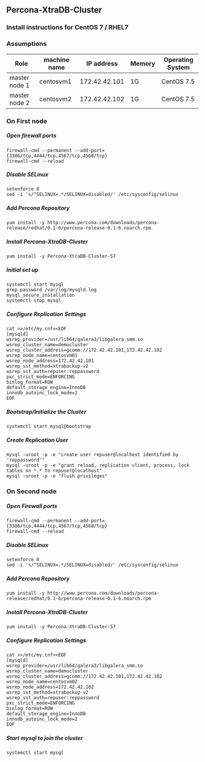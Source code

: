 ## Percona-XtraDB-Cluster
### Install instructions for CentOS 7 / RHEL7

### Assumptions
|Role|machine name|IP address|Memory|Operating System|
|-|-|-|-|-|
|master node 1|centosvm1|172.42.42.101|1G|CentOS 7.5|
|master node 2|centosvm2|172.42.42.102|1G|CentOS 7.5|

### On First node
##### Open firewall ports
```
firewall-cmd --permanent --add-port={3306/tcp,4444/tcp,4567/tcp,4568/tcp}
firewall-cmd --reload
```
##### Disable SELinux
```
setenforce 0
sed -i 's/^SELINUX=.*/SELINUX=disabled/' /etc/sysconfig/selinux
```
##### Add Percona Repository
```
yum install -y http://www.percona.com/downloads/percona-release/redhat/0.1-6/percona-release-0.1-6.noarch.rpm
```
##### Install Percona-XtraDB-Cluster
```
yum install -y Percona-XtraDB-Cluster-57
```
##### Initial set up
```
systemctl start mysql
grep password /var/log/mysqld.log
mysql_secure_installation
systemctl stop mysql
```
##### Configure Replication Settings
```
cat >>/etc/my.cnf<<EOF
[mysqld]
wsrep_provider=/usr/lib64/galera3/libgalera_smm.so
wsrep_cluster_name=democluster
wsrep_cluster_address=gcomm://172.42.42.101,172.42.42.102
wsrep_node_name=centosvm01
wsrep_node_address=172.42.42.101
wsrep_sst_method=xtrabackup-v2
wsrep_sst_auth=repuser:reppassword
pxc_strict_mode=ENFORCING
binlog_format=ROW
default_storage_engine=InnoDB
innodb_autoinc_lock_mode=2
EOF
```
##### Bootstrap/Initialize the Cluster
```
systemctl start mysql@bootstrap
```
##### Create Replication User
```
mysql -uroot -p -e "create user repuser@localhost identified by 'reppassword'"
mysql -uroot -p -e "grant reload, replication client, process, lock tables on *.* to repuser@localhost"
mysql -uroot -p -e "flush privileges"
```

### On Second node
##### Open Firewall ports
```
firewall-cmd --permanent --add-port={3306/tcp,4444/tcp,4567/tcp,4568/tcp}
firewall-cmd --reload
```
##### Disable SELinux
```
setenforce 0
sed -i 's/^SELINUX=.*/SELINUX=disabled/' /etc/sysconfig/selinux
```
##### Add Percona Repository
```
yum install -y http://www.percona.com/downloads/percona-release/redhat/0.1-6/percona-release-0.1-6.noarch.rpm
```
##### Install Percona-XtraDB-Cluster
```
yum install -y Percona-XtraDB-Cluster-57
```
##### Configure Replication Settings
```
cat >>/etc/my.cnf<<EOF
[mysqld]
wsrep_provider=/usr/lib64/galera3/libgalera_smm.so
wsrep_cluster_name=democluster
wsrep_cluster_address=gcomm://172.42.42.101,172.42.42.102
wsrep_node_name=centosvm02
wsrep_node_address=172.42.42.102
wsrep_sst_method=xtrabackup-v2
wsrep_sst_auth=repuser:reppassword
pxc_strict_mode=ENFORCING
binlog_format=ROW
default_storage_engine=InnoDB
innodb_autoinc_lock_mode=2
EOF
```
##### Start mysql to join the cluster
```
systemctl start mysql
```
